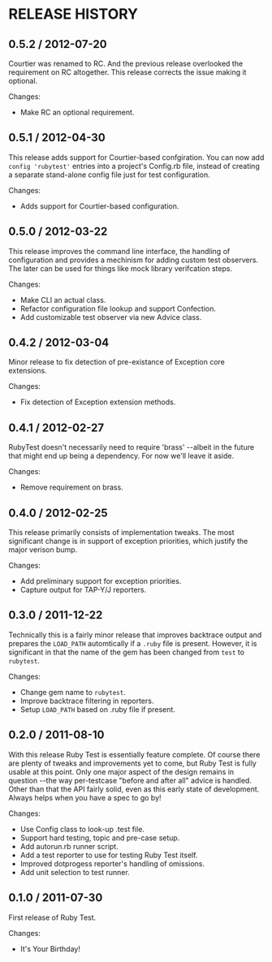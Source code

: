# RELEASE HISTORY

## 0.5.2 / 2012-07-20

Courtier was renamed to RC. And the previous release overlooked the requirement
on RC altogether. This release corrects the issue making it optional. 

Changes:

* Make RC an optional requirement.


## 0.5.1 / 2012-04-30

This release adds support for Courtier-based confgiration.
You can now add `config 'rubytest'` entries into a project's
Config.rb file, instead of creating a separate stand-alone
config file just for test configuration.

Changes:

* Adds support for Courtier-based configuration.


## 0.5.0 / 2012-03-22

This release improves the command line interface, the handling of
configuration and provides a mechinism for adding custom test 
observers. The later can be used for things like mock library
verifcation steps.

Changes:

* Make CLI an actual class.
* Refactor configuration file lookup and support Confection.
* Add customizable test observer via new Advice class.


## 0.4.2 / 2012-03-04

Minor release to fix detection of pre-existance of Exception core
extensions.

Changes:

* Fix detection of Exception extension methods.


## 0.4.1 / 2012-02-27

RubyTest doesn't necessarily need to require 'brass' --albeit in the future
that might end up being a dependency. For now we'll leave it aside.

Changes:

* Remove requirement on brass.


## 0.4.0 / 2012-02-25

This release primarily consists of implementation tweaks. The most significant
change is in support of exception priorities, which justify the major verison bump.

Changes:

* Add preliminary support for exception priorities.
* Capture output for TAP-Y/J reporters.


## 0.3.0 / 2011-12-22

Technically this is a fairly minor release that improves backtrace output
and prepares the `LOAD_PATH` automtically if a `.ruby` file is present.
However, it is significant in that the name of the gem has been changed
from `test` to `rubytest`.

Changes:

* Change gem name to `rubytest`.
* Improve backtrace filtering in reporters.
* Setup `LOAD_PATH` based on .ruby file if present.


## 0.2.0 / 2011-08-10

With this release Ruby Test is essentially feature complete. Of course there
are plenty of tweaks and improvements yet to come, but Ruby Test is fully usable
at this point. Only one major aspect of the design remains in question --the
way per-testcase "before and after all" advice is handled. Other than that
the API fairly solid, even as this early state of development. Always helps
when you have a spec to go by!

Changes:

* Use Config class to look-up .test file.
* Support hard testing, topic and pre-case setup.
* Add autorun.rb runner script.
* Add a test reporter to use for testing Ruby Test itself.
* Improved dotprogess reporter's handling of omissions.
* Add unit selection to test runner.


## 0.1.0 / 2011-07-30

First release of Ruby Test.

Changes:

* It's Your Birthday!

